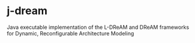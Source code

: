 # j-dream
Java executable implementation of the L-DReAM and DReAM frameworks for Dynamic, Reconfigurable Architecture Modeling
